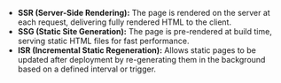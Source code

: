 
- **SSR (Server-Side Rendering):** The page is rendered on the server at each request, delivering fully rendered HTML to the client.
- **SSG (Static Site Generation):** The page is pre-rendered at build time, serving static HTML files for fast performance.
- **ISR (Incremental Static Regeneration):** Allows static pages to be updated after deployment by re-generating them in the background based on a defined interval or trigger.